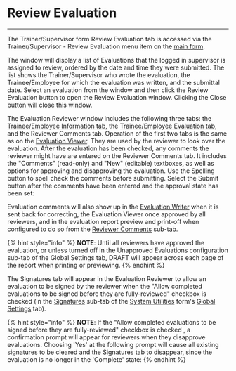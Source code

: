 # Review Evaluation

***

The Trainer/Supervisor form Review Evaluation tab is accessed via the Trainer/Supervisor - Review Evaluation menu item on the [main form](7jjr.md).

The window will display a list of Evaluations that the logged in supervisor is assigned to review, ordered by the date and time they were submitted.  The list shows the Trainer/Supervisor who wrote the evaluation, the Trainee/Employee for which the evaluation was written, and the submittal date.  Select an evaluation from the window and then click the Review Evaluation button to open the Review Evaluation window.  Clicking the Close button will close this window.

The Evaluation Reviewer window includes the following three tabs: the [Trainee/Employee Information tab](7ddc.md), the [Trainee/Employee Evaluation tab](7ddh.md), and the Reviewer Comments tab.  Operation of the first two tabs is the same as on the [Evaluation Viewer](7ddc.md).  They are used by the reviewer to look over the evaluation.  After the evaluation has been checked, any comments the reviewer might have are entered on the Reviewer Comments tab.  It includes the "Comments" (read-only) and "New" (editable) textboxes, as well as options for approving and disapproving the evaluation.  Use the Spelling button to spell check the comments before submitting.  Select the Submit button after the comments have been entered and the approval state has been set:

Evaluation comments will also show up in the [Evaluation Writer](7dbq.md) when it is sent back for correcting, the Evaluation Viewer once approved by all reviewers, and in the evaluation report preview and print-off when configured to do so from the [Reviewer Comments](revcom.md) sub-tab.

{% hint style="info" %}
**NOTE**: Until all reviewers have approved the evaluation, or unless turned off in the Unapproved Evaluations configuration sub-tab of the Global Settings tab, DRAFT will appear across each page of the report when printing or previewing.
{% endhint %}

The Signatures tab will appear in the Evaluation Reviewer to allow an evaluation to be signed by the reviewer when the "Allow completed evaluations to be signed before they are fully-reviewed" checkbox is checked (in the [Signatures](sig.md) sub-tab of the [System Utilities](7mk0.md) form's [Global Settings](globset.md) tab).

{% hint style="info" %}
**NOTE**: If the "Allow completed evaluations to be signed before they are fully-reviewed" checkbox is checked , a confirmation prompt will appear for reviewers when they disapprove evaluations.  Choosing 'Yes' at the following prompt will cause all existing signatures to be cleared and the Signatures tab to disappear, since the evaluation is no longer in the 'Complete' state:
{% endhint %}

